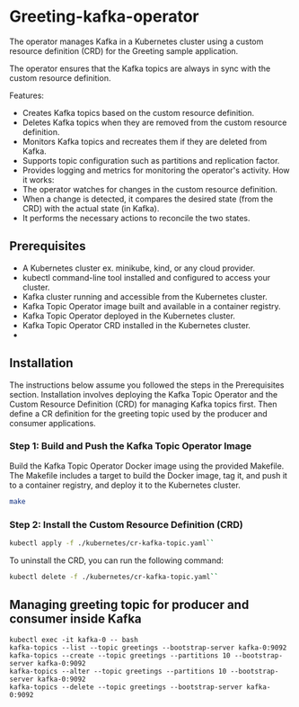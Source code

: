 # Greeting-kafka-operator
The operator manages Kafka in a Kubernetes cluster using a custom resource definition (CRD) for the Greeting sample application.

The operator ensures that the Kafka topics are always in sync with the custom resource definition.

Features:
- Creates Kafka topics based on the custom resource definition.
- Deletes Kafka topics when they are removed from the custom resource definition.
- Monitors Kafka topics and recreates them if they are deleted from Kafka.
- Supports topic configuration such as partitions and replication factor.
- Provides logging and metrics for monitoring the operator's activity.
How it works:
- The operator watches for changes in the custom resource definition.
- When a change is detected, it compares the desired state (from the CRD) with the actual state (in Kafka).
- It performs the necessary actions to reconcile the two states.


## Prerequisites
- A Kubernetes cluster ex. minikube, kind, or any cloud provider.
- kubectl command-line tool installed and configured to access your cluster.
- Kafka cluster running and accessible from the Kubernetes cluster.
- Kafka Topic Operator image built and available in a container registry.
- Kafka Topic Operator deployed in the Kubernetes cluster.
- Kafka Topic Operator CRD installed in the Kubernetes cluster.
- 
## Installation
The instructions below assume you followed the steps in the Prerequisites section.
Installation involves deploying the Kafka Topic Operator and the Custom Resource Definition (CRD) for managing Kafka topics first. 
Then define a CR definition for the greeting topic used by the producer and consumer applications.

### Step 1: Build and Push the Kafka Topic Operator Image
Build the Kafka Topic Operator Docker image using the provided Makefile.
The Makefile includes a target to build the Docker image, tag it, and push it to a container registry, and deploy it to the Kubernetes cluster.
```bash
make
```

### Step 2: Install the Custom Resource Definition (CRD)
```bash
kubectl apply -f ./kubernetes/cr-kafka-topic.yaml``     
```
To uninstall the CRD, you can run the following command:
```bash
kubectl delete -f ./kubernetes/cr-kafka-topic.yaml`` 

```
## Managing greeting topic for producer and consumer inside Kafka
```
kubectl exec -it kafka-0 -- bash
kafka-topics --list --topic greetings --bootstrap-server kafka-0:9092
kafka-topics --create --topic greetings --partitions 10 --bootstrap-server kafka-0:9092
kafka-topics --alter --topic greetings --partitions 10 --bootstrap-server kafka-0:9092
kafka-topics --delete --topic greetings --bootstrap-server kafka-0:9092
```

